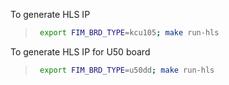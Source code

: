 To generate HLS IP
>
>   ```bash
>    export FIM_BRD_TYPE=kcu105; make run-hls
>   ```

To generate HLS IP for U50 board
>
>   ```bash
>    export FIM_BRD_TYPE=u50dd; make run-hls
>   ```

